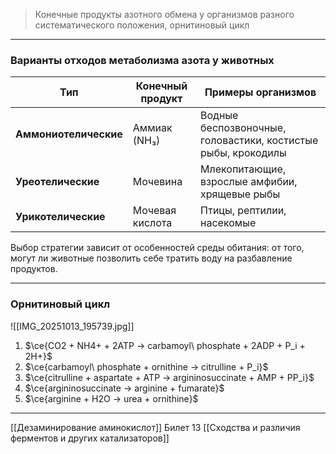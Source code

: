
> Конечные продукты азотного обмена у организмов разного систематического положения, орнитиновый цикл

---
### Варианты отходов метаболизма азота у животных

| Тип                   | Конечный продукт | Примеры организмов                                            |
| --------------------- | ---------------- | ------------------------------------------------------------- |
| **Аммониотелические** | Аммиак (NH₃)     | Водные беспозвоночные, головастики, костистые рыбы, крокодилы |
| **Уреотелические**    | Мочевина         | Млекопитающие, взрослые амфибии, хрящевые рыбы                |
| **Урикотелические**   | Мочевая кислота  | Птицы, рептилии, насекомые                                    |
Выбор стратегии зависит от особенностей среды обитания: от того, могут ли животные позволить себе тратить воду на разбавление продуктов.

---

### Орнитиновый цикл

![[IMG_20251013_195739.jpg]]

1. $\ce{CO2 + NH4+ + 2ATP -> carbamoyl\ phosphate + 2ADP + P_i + 2H+}$
2. $\ce{carbamoyl\ phosphate + ornithine -> citrulline + P_i}$
3. $\ce{citrulline + aspartate + ATP -> argininosuccinate + AMP + PP_i}$
4. $\ce{argininosuccinate -> arginine + fumarate}$
5. $\ce{arginine + H2O -> urea + ornithine}$

---
[[Дезаминирование аминокислот]]
Билет 13
[[Сходства и различия ферментов и других катализаторов]]